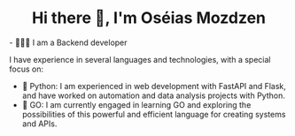 <h1 align="center">Hi there 👋, I'm Oséias Mozdzen</h1>
- 👨🏽‍💻 I am a Backend developer

I have experience in several languages and technologies, with a special focus on:
- 🐍 Python: I am experienced in web development with FastAPI and Flask, and have worked on automation and data analysis projects with Python.
- 👋 GO: I am currently engaged in learning GO and exploring the possibilities of this powerful and efficient language for creating systems and APIs.
